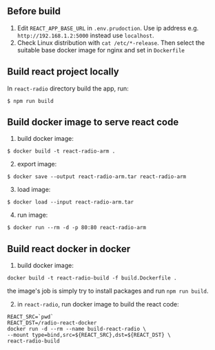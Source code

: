 ## Before build
1. Edit `REACT_APP_BASE_URL` in `.env.prudoction`. Use ip address e.g. `http://192.168.1.2:5000` instead use `localhost`.
2. Check Linux distribution with `cat /etc/*-release`. Then select the suitable base docker image for nginx and set in `Dockerfile`

## Build react project locally

In `react-radio` directory 
build the app, run:
```
$ npm run build
```

## Build docker image to serve react code

1. build docker image:
```
$ docker build -t react-radio-arm .
```

2. export image:
```
$ docker save --output react-radio-arm.tar react-radio-arm
```

3. load image:
```
$ docker load --input react-radio-arm.tar
```

4. run image:
```
$ docker run --rm -d -p 80:80 react-radio-arm
```

## Build react docker in docker

1. build docker image:
```
docker build -t react-radio-build -f build.Dockerfile .
```
the image's job is simply try to install packages and run `npm run build`.

2. in `react-radio`, run docker image to build the react code:
```
REACT_SRC=`pwd`
REACT_DST=/radio-react-docker
docker run -d --rm --name build-react-radio \
--mount type=bind,src=${REACT_SRC},dst=${REACT_DST} \
react-radio-build
```
